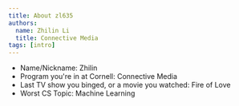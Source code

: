 ```yaml
---
title: About zl635
authors:
  name: Zhilin Li
  title: Connective Media
tags: [intro]
---
```


- Name/Nickname: Zhilin
- Program you're in at Cornell: Connective Media
- Last TV show you binged, or a movie you watched: Fire of Love
- Worst CS Topic: Machine Learning
